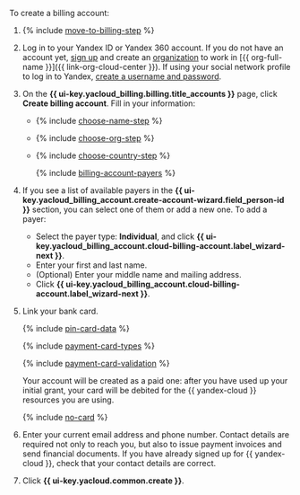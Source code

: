 To create a billing account:

1. {% include [move-to-billing-step](../../billing/_includes/move-to-billing-step.md) %}

1. Log in to your Yandex ID or Yandex 360 account. If you do not have an account yet, [sign up](https://yandex.ru/support/id/authorization/registration.html) and create an [organization](../../organization/quickstart.md) to work in [{{ org-full-name }}]({{ link-org-cloud-center }}). If using your social network profile to log in to Yandex, [create a username and password](https://passport.yandex.com/passport?mode=postregistration&create_login=1).

1. On the **{{ ui-key.yacloud_billing.billing.title_accounts }}** page, click **Create billing account**. Fill in your information:
  
   * {% include [choose-name-step](../../billing/_includes/choose-name-step.md) %}
   * {% include [choose-org-step](../../billing/_includes/choose-org-step.md) %}
   * {% include [choose-country-step](../../billing/_includes/choose-country-step.md) %}
  
     {% include [billing-account-payers](../../billing/_includes/billing-account-payers.md) %}

1. If you see a list of available payers in the **{{ ui-key.yacloud_billing_account.create-account-wizard.field_person-id }}** section, you can select one of them or add a new one. To add a payer:
  
   * Select the payer type: **Individual**, and click **{{ ui-key.yacloud_billing_account.cloud-billing-account.label_wizard-next }}**.
   * Enter your first and last name.
   * (Optional) Enter your middle name and mailing address.
   * Click **{{ ui-key.yacloud_billing_account.cloud-billing-account.label_wizard-next }}**.
  
1. Link your bank card.
   
   {% include [pin-card-data](pin-card-data.md) %}
  
   {% include [payment-card-types](payment-card-types.md) %}
  
   {% include [payment-card-validation](payment-card-validation.md) %}

   Your account will be created as a paid one: after you have used up your initial grant, your card will be debited for the {{ yandex-cloud }} resources you are using. 

   {% include [no-card](create-ba-without-card.md) %}

1. Enter your current email address and phone number. Contact details are required not only to reach you, but also to issue payment invoices and send financial documents. If you have already signed up for {{ yandex-cloud }}, check that your contact details are correct.

1. Click **{{ ui-key.yacloud.common.create }}**.
